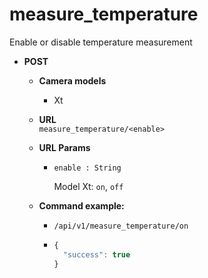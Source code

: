 measure_temperature
=====
Enable or disable temperature measurement

* **POST**

  * **Camera models**
    * Xt

  * **URL**  
    `measure_temperature/<enable>`
    
  * **URL Params**  
    * `enable : String`  
    
      Model Xt: `on`, `off`
      
  * **Command example:**
    * `/api/v1/measure_temperature/on`
    * ```javascript
      {
        "success": true
      }
      ```


